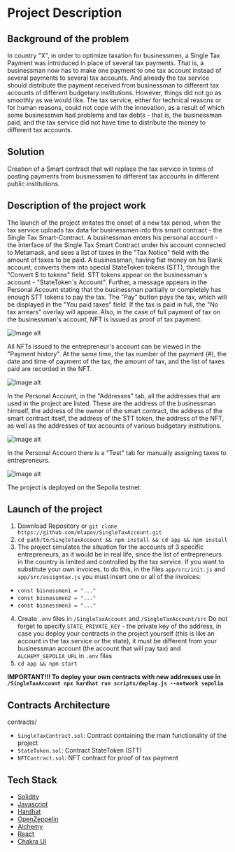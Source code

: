 # Project Description

## Background of the problem

In country "X", in order to optimize taxation for businessmen, a Single Tax Payment was introduced in place of several tax payments. That is, a businessman now has to make one payment to one tax account instead of several payments to several tax accounts. And already the tax service should distribute the payment received from businessman to different tax accounts of different budgetary institutions.
However, things did not go as smoothly as we would like. The tax service, either for technical reasons or for human reasons, could not cope with the innovation, as a result of which some businessmen had problems and tax debts -  that is, the businessman paid, and the tax service did not have time to distribute the money to different tax accounts.

## Solution

Creation of a Smart contract that will replace the tax service in terms of posting payments from businessmen to different tax accounts in different public institutions.

## Description of the project work

The launch of the project imitates the onset of a new tax period, when the tax service uploads tax data for businessmen into this smart contract - the Single Tax Smart-Contract.
A businessman enters his personal account - the interface of the Single Tax Smart Contract under his account connected to Metamask, and sees a list of taxes in the "Tax Notice" field with the amount of taxes to be paid. A businessman, having fiat money on his Bank account, converts them into special StateToken tokens (STT), through the "Convert $ to tokens" field. STT tokens appear on the businessman's account - "StateToken`s Account".
Further, a message appears in the Personal Account stating that the businessman partially or completely has enough STT tokens to pay the tax.
The "Pay" button pays the tax, which will be displayed in the "You paid taxes" field.
If the tax is paid in full, the "No tax arrears" overlay will appear.
Also, in the case of full payment of tax on the businessman's account, NFT is issued as proof of tax payment.

![Image alt](https://github.com/mlapov/Alchemy-University-Practics/blob/585a81f7d23d93cfbdef94b0e1c6b70dfdfa6d3b/2_EthDev/week_8/SingleTaxAccount/screen/current%20tax.png)

All NFTs issued to the entrepreneur's account can be viewed in the "Payment history".
At the same time, the tax number of the payment (#), the date and time of payment of the tax, the amount of tax, and the list of taxes paid are recorded in the NFT.

![Image alt](https://github.com/mlapov/Alchemy-University-Practics/blob/24ea866f0458f2308e8621b06b4e5898b8317033/2_EthDev/week_8/SingleTaxAccount/screen/history.png)

In the Personal Account, in the "Addresses" tab, all the addresses that are used in the project are listed. These are the address of the businessman himself, the address of the owner of the smart contract, the address of the smart contract itself, the address of the STT token, the address of the NFT, as well as the addresses of tax accounts of various budgetary institutions.

![Image alt](https://github.com/mlapov/Alchemy-University-Practics/blob/24ea866f0458f2308e8621b06b4e5898b8317033/2_EthDev/week_8/SingleTaxAccount/screen/addresses.png)

In the Personal Account there is a "Test" tab for manually assigning taxes to entrepreneurs.

![Image alt](https://github.com/mlapov/Alchemy-University-Practics/blob/24ea866f0458f2308e8621b06b4e5898b8317033/2_EthDev/week_8/SingleTaxAccount/screen/test.png)

The project is deployed on the Sepolia testnet.

## Launch of the project

1. Download Repository or ```git clone https://github.com/mlapov/SingleTaxAccount.git```
2. ```cd path/to/SingleTaxAccount && npm install && cd app && npm install```
3. The project simulates the situation for the accounts of 3 specific entrepreneurs, as it would be in real life, since the list of entrepreneurs in the country is limited and controlled by the tax service.
If you want to substitute your own invoices, to do this, in the files ```app/src/init.js``` and ```app/src/assigntax.js``` you must insert one or all of the invoices:
* ```const bisnessmen1 = "..."```
* ```const bisnessmen2 = "..."```
* ```const bisnessmen3 = "..."```

4. Create ```.env``` files in ```/SingleTaxAccount``` and ```/SingleTaxAccount/src```
Do not forget to specify ```STATE_PRIVATE_KEY``` - the private key of the address, in case you deploy your contracts in the project yourself (this is like an account in the tax service or the state), it must be different from your businessman account (the account that will pay tax)
and ```ALCHEMY_SEPOLIA_URL``` in ```.env``` files
5. ```cd app && npm start```

**IMPORTANT!!! To deploy your own contracts with new addresses use in ```/SingleTaxAccount npx hardhat run scripts/deploy.js --network sepolia```**

## Contracts Architecture

contracts/
* ```SingleTaxContract.sol```: Contract containing the main functionality of the project
* ```StateToken.sol```: Contract StateToken (STT)
* ```NFTContract.sol```: NFT contract for proof of tax payment

## Tech Stack

* [Solidity](https://docs.soliditylang.org/en/v0.8.18/)
* [Javascript](https://developer.mozilla.org/en-US/docs/Web/JavaScript)
* [Hardhat](https://hardhat.org/docs)
* [OpenZeppelin](https://docs.openzeppelin.com)
* [Alchemy](https://www.alchemy.com/)
* [React](https://react.dev/)
* [Chakra UI](https://chakra-ui.com/)


